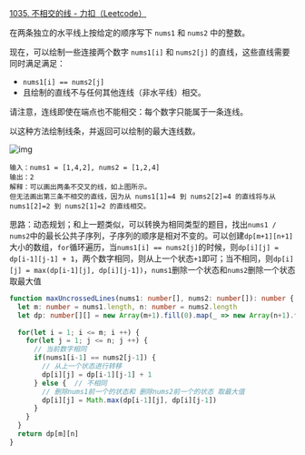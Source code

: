 [1035. 不相交的线 - 力扣（Leetcode）](https://leetcode.cn/problems/uncrossed-lines/description/?envType=study-plan-v2&id=dynamic-programming)

在两条独立的水平线上按给定的顺序写下 `nums1` 和 `nums2` 中的整数。

现在，可以绘制一些连接两个数字 `nums1[i]` 和 `nums2[j]` 的直线，这些直线需要同时满足满足：

-  `nums1[i] == nums2[j]`
- 且绘制的直线不与任何其他连线（非水平线）相交。

请注意，连线即使在端点也不能相交：每个数字只能属于一条连线。

以这种方法绘制线条，并返回可以绘制的最大连线数。

 ![img](https://assets.leetcode.com/uploads/2019/04/26/142.png)

```
输入：nums1 = [1,4,2], nums2 = [1,2,4]
输出：2
解释：可以画出两条不交叉的线，如上图所示。 
但无法画出第三条不相交的直线，因为从 nums1[1]=4 到 nums2[2]=4 的直线将与从 nums1[2]=2 到 nums2[1]=2 的直线相交。
```

思路：动态规划；和上一题类似，可以转换为相同类型的题目，找出`nums1 / nums2`中的最长公共子序列，子序列的顺序是相对不变的。可以创建`dp[m+1][n+1]`大小的数组，`for`循环遍历，当`nums1[i] == nums2[j]`的时候，则`dp[i][j] = dp[i-1][j-1] + 1`，两个数字相同，则从上一个状态`+1`即可；当不相同，则`dp[i][j] = max(dp[i-1][j], dp[i][j-1])`，`nums1`删除一个状态和`nums2`删除一个状态取最大值

```typescript
function maxUncrossedLines(nums1: number[], nums2: number[]): number {
  let m: number = nums1.length, n: number = nums2.length
  let dp: number[][] = new Array(m+1).fill(0).map(_ => new Array(n+1).fill(0))
  
  for(let i = 1; i <= m; i ++) {
    for(let j = 1; j <= n; j ++) {
      // 当前数字相同
      if(nums1[i-1] == nums2[j-1]) {
        // 从上一个状态进行转移
        dp[i][j] = dp[i-1][j-1] + 1
      } else {  // 不相同
        // 删除nums1前一个的状态和 删除nums2前一个的状态 取最大值
        dp[i][j] = Math.max(dp[i-1][j], dp[i][j-1])
      }
    }
  }
  return dp[m][n]
}
```


